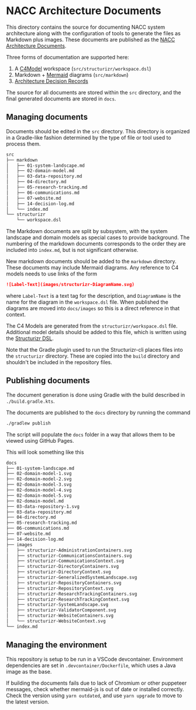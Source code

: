 # NACC Architecture Documents

This directory contains the source for documenting NACC system architecture along with the configuration of tools to generate the files as Markdown plus images.
These documents are published as the [NACC Architecture Documents](https://naccdata.github.io/system-design).

Three forms of documentation are supported here:

1. A [C4Model](https://c4model.com) workspace (`src/structurizr/workspace.dsl`)
2. Markdown + [Mermaid](https://mermaid-js.github.io/mermaid/#/) diagrams (`src/markdown`)
3. [Architecture Decision Records](https://cognitect.com/blog/2011/11/15/documenting-architecture-decisions)

The source for all documents are stored within the `src` directory, and the final generated documents are stored in `docs`.

## Managing documents


Documents should be edited in the `src` directory.
This directory is organized in a Gradle-like fashion determined by the type of file or tool used to process them.

```bash
src
├── markdown
│   ├── 01-system-landscape.md
│   ├── 02-domain-model.md
│   ├── 03-data-repository.md
│   ├── 04-directory.md
│   ├── 05-research-tracking.md
│   ├── 06-communications.md
│   ├── 07-website.md
│   ├── 14-decision-log.md
│   └── index.md
└── structurizr
    └── workspace.dsl
```

The Markdown documents are split by subsystem, with the system landscape and domain models as special cases to provide background.
The numbering of the markdown documents corresponds to the order they are included into `index.md`, but is not significant otherwise.

New markdown documents should be added to the `markdown` directory.
These documents may include Mermaid diagrams.
Any reference to C4 models needs to use links of the form
```markdown
![Label-Text](images/structurizr-DiagramName.svg)
```
where `Label-Text` is a text tag for the description, and `DiagramName` is the name for the diagram in the `workspace.dsl` file.
When published the diagrams are moved into `docs/images` so this is a direct reference in that context.

The C4 Models are generated from the `structurizr/workspace.dsl` file.
Additional model details should be added to this file, which is written using the [Structurizr DSL](https://structurizr.com/dsl).

Note that the Gradle plugin used to run the Structurizr-cli places files into the `structurizr` directory.
These are copied into the `build` directory and shouldn't be included in the repository files.

<!-- TODO: Add text about architecture decision records -->

## Publishing documents

The document generation is done using Gradle with the build described in `./build.gradle.kts`.

The documents are published to the `docs` directory by running the command

```bash
./gradlew publish
```

The script will populate the `docs` folder in a way that allows them to be viewed using GitHub Pages.

This will look something like this

```bash
docs
├── 01-system-landscape.md
├── 02-domain-model-1.svg
├── 02-domain-model-2.svg
├── 02-domain-model-3.svg
├── 02-domain-model-4.svg
├── 02-domain-model-5.svg
├── 02-domain-model.md
├── 03-data-repository-1.svg
├── 03-data-repository.md
├── 04-directory.md
├── 05-research-tracking.md
├── 06-communications.md
├── 07-website.md
├── 14-decision-log.md
├── images
│   ├── structurizr-AdministrationContainers.svg
│   ├── structurizr-CommunicationsContainers.svg
│   ├── structurizr-CommunicationsContext.svg
│   ├── structurizr-DirectoryContainers.svg
│   ├── structurizr-DirectoryContext.svg
│   ├── structurizr-GeneralizedSystemLandscape.svg
│   ├── structurizr-RepositoryContainers.svg
│   ├── structurizr-RepositoryContext.svg
│   ├── structurizr-ResearchTrackingContainers.svg
│   ├── structurizr-ResearchTrackingContext.svg
│   ├── structurizr-SystemLandscape.svg
│   ├── structurizr-ValidatorComponent.svg
│   ├── structurizr-WebsiteContainers.svg
│   └── structurizr-WebsiteContext.svg
└── index.md
```

## Managing the environment

This repository is setup to be run in a VSCode devcontainer.
Environment dependencies are set in `.devcontainer/Dockerfile`, which uses a Java image as the base.

If building the documents fails due to lack of Chromium or other puppeteer messages, check whether mermaid-js is out of date or installed correctly.
Check the version using `yarn outdated`, and use `yarn upgrade` to move to the latest version.
